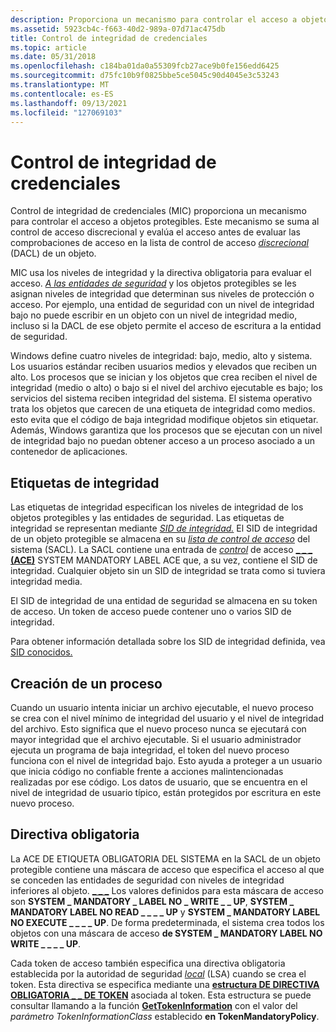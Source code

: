 ```yaml
---
description: Proporciona un mecanismo para controlar el acceso a objetos protegibles.
ms.assetid: 5923cb4c-f663-40d2-989a-07d71ac475db
title: Control de integridad de credenciales
ms.topic: article
ms.date: 05/31/2018
ms.openlocfilehash: c184ba01da0a55309fcb27ace9b0fe156edd6425
ms.sourcegitcommit: d75fc10b9f0825bbe5ce5045c90d4045e3c53243
ms.translationtype: MT
ms.contentlocale: es-ES
ms.lasthandoff: 09/13/2021
ms.locfileid: "127069103"
---
```

# <a name="mandatory-integrity-control"></a>Control de integridad de credenciales

Control de integridad de credenciales (MIC) proporciona un mecanismo para controlar el acceso a objetos protegibles. Este mecanismo se suma al control de acceso discrecional y evalúa el acceso antes de evaluar las comprobaciones de acceso en la lista de control de acceso [*discrecional*](/windows/desktop/SecGloss/d-gly) (DACL) de un objeto.

MIC usa los niveles de integridad y la directiva obligatoria para evaluar el acceso. [*A las entidades de seguridad*](/windows/desktop/SecGloss/s-gly) y los objetos protegibles se les asignan niveles de integridad que determinan sus niveles de protección o acceso. Por ejemplo, una entidad de seguridad con un nivel de integridad bajo no puede escribir en un objeto con un nivel de integridad medio, incluso si la DACL de ese objeto permite el acceso de escritura a la entidad de seguridad.

Windows define cuatro niveles de integridad: bajo, medio, alto y sistema. Los usuarios estándar reciben usuarios medios y elevados que reciben un alto. Los procesos que se inician y los objetos que crea reciben el nivel de integridad (medio o alto) o bajo si el nivel del archivo ejecutable es bajo; los servicios del sistema reciben integridad del sistema. El sistema operativo trata los objetos que carecen de una etiqueta de integridad como medios. esto evita que el código de baja integridad modifique objetos sin etiquetar. Además, Windows garantiza que los procesos que se ejecutan con un nivel de integridad bajo no puedan obtener acceso a un proceso asociado a un contenedor de aplicaciones.

## <a name="integrity-labels"></a>Etiquetas de integridad

Las etiquetas de integridad especifican los niveles de integridad de los objetos protegibles y las entidades de seguridad. Las etiquetas de integridad se representan mediante [*SID de integridad.*](/windows/desktop/SecGloss/i-gly) El SID de integridad de un objeto protegible se almacena en su [*lista de control de acceso*](/windows/desktop/SecGloss/s-gly) del sistema (SACL). La SACL contiene una entrada de [*control*](/windows/desktop/SecGloss/a-gly) de acceso [**\_ \_ \_ (ACE)**](/windows/desktop/api/Winnt/ns-winnt-system_mandatory_label_ace) SYSTEM MANDATORY LABEL ACE que, a su vez, contiene el SID de integridad. Cualquier objeto sin un SID de integridad se trata como si tuviera integridad media.

El SID de integridad de una entidad de seguridad se almacena en su token de acceso. Un token de acceso puede contener uno o varios SID de integridad.

Para obtener información detallada sobre los SID de integridad definida, vea [SID conocidos.](well-known-sids.md)

## <a name="process-creation"></a>Creación de un proceso

Cuando un usuario intenta iniciar un archivo ejecutable, el nuevo proceso se crea con el nivel mínimo de integridad del usuario y el nivel de integridad del archivo. Esto significa que el nuevo proceso nunca se ejecutará con mayor integridad que el archivo ejecutable. Si el usuario administrador ejecuta un programa de baja integridad, el token del nuevo proceso funciona con el nivel de integridad bajo. Esto ayuda a proteger a un usuario que inicia código no confiable frente a acciones malintencionadas realizadas por ese código. Los datos de usuario, que se encuentra en el nivel de integridad de usuario típico, están protegidos por escritura en este nuevo proceso.

## <a name="mandatory-policy"></a>Directiva obligatoria

La ACE DE ETIQUETA OBLIGATORIA DEL SISTEMA en la SACL de un objeto protegible contiene una máscara de acceso que especifica el acceso al que se conceden las entidades de seguridad con niveles de integridad inferiores al objeto. [**\_ \_ \_**](/windows/desktop/api/Winnt/ns-winnt-system_mandatory_label_ace) Los valores definidos para esta máscara de acceso son **SYSTEM \_ MANDATORY \_ LABEL NO \_ WRITE \_ \_ UP**, **SYSTEM \_ MANDATORY LABEL NO READ \_ \_ \_ \_ UP** y **SYSTEM \_ MANDATORY LABEL NO EXECUTE \_ \_ \_ \_ UP**. De forma predeterminada, el sistema crea todos los objetos con una máscara de acceso **de SYSTEM \_ MANDATORY LABEL NO WRITE \_ \_ \_ \_ UP**.

Cada token de acceso también especifica una directiva obligatoria establecida por la autoridad de seguridad [*local*](/windows/desktop/SecGloss/l-gly) (LSA) cuando se crea el token. Esta directiva se especifica mediante una [**estructura DE DIRECTIVA OBLIGATORIA \_ \_ DE TOKEN**](/windows/desktop/api/Winnt/ns-winnt-token_mandatory_policy) asociada al token. Esta estructura se puede consultar llamando a la función [**GetTokenInformation**](/windows/win32/api/securitybaseapi/nf-securitybaseapi-gettokeninformation) con el valor del *parámetro TokenInformationClass* establecido **en TokenMandatoryPolicy**.

 

 
